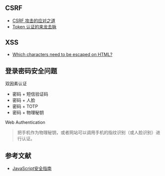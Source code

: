 ## CSRF

- [CSRF 攻击的应对之道](https://www.ibm.com/developerworks/cn/web/1102_niugang_csrf/)
- [Token 认证的来龙去脉](https://segmentfault.com/a/1190000013010835)

## XSS

- [Which characters need to be escaped on HTML?](https://stackoverflow.com/questions/7381974/which-characters-need-to-be-escaped-on-html)

## 登录密码安全问题

双因素认证

- 密码 + 短信验证码
- 密码 + 人脸
- 密码 + TOTP
- 密码 + 物理秘钥

Web Authentication

> 把手机作为物理秘钥，或者网站可以调用手机的指纹识别（或人脸识别）进行认证。

## 参考文献

- [JavaScript安全指南](https://github.com/Tencent/secguide/blob/main/JavaScript%E5%AE%89%E5%85%A8%E6%8C%87%E5%8D%97.md#12-%E6%B5%81%E8%A1%8C%E6%A1%86%E6%9E%B6%E5%BA%93%E7%9A%84%E5%AE%89%E5%85%A8%E6%93%8D%E4%BD%9C)
